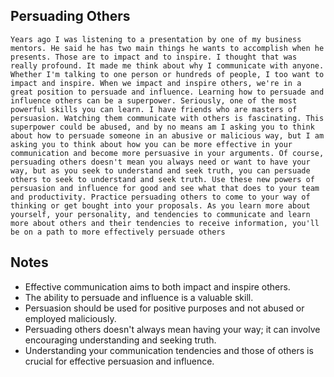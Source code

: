 ## Persuading Others
```
Years ago I was listening to a presentation by one of my business mentors. He said he has two main things he wants to accomplish when he presents. Those are to impact and to inspire. I thought that was really profound. It made me think about why I communicate with anyone. Whether I'm talking to one person or hundreds of people, I too want to impact and inspire. When we impact and inspire others, we're in a great position to persuade and influence. Learning how to persuade and influence others can be a superpower. Seriously, one of the most powerful skills you can learn. I have friends who are masters of persuasion. Watching them communicate with others is fascinating. This superpower could be abused, and by no means am I asking you to think about how to persuade someone in an abusive or malicious way, but I am asking you to think about how you can be more effective in your communication and become more persuasive in your arguments. Of course, persuading others doesn't mean you always need or want to have your way, but as you seek to understand and seek truth, you can persuade others to seek to understand and seek truth. Use these new powers of persuasion and influence for good and see what that does to your team and productivity. Practice persuading others to come to your way of thinking or get bought into your proposals. As you learn more about yourself, your personality, and tendencies to communicate and learn more about others and their tendencies to receive information, you'll be on a path to more effectively persuade others
```

## Notes
- Effective communication aims to both impact and inspire others.
- The ability to persuade and influence is a valuable skill.
- Persuasion should be used for positive purposes and not abused or employed maliciously.
- Persuading others doesn't always mean having your way; it can involve encouraging understanding and seeking truth.
- Understanding your communication tendencies and those of others is crucial for effective persuasion and influence.